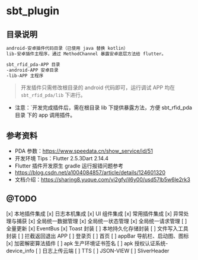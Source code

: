 # sbt_plugin

## 目录说明

```txt
android-安卓插件代码目录（已使用 java 替换 kotlin）
lib-安卓插件主程序，通过 MethodChannel 暴露安卓底层方法给 flutter。

sbt_rfid_pda-APP 目录
-android-APP 安卓目录
-lib-APP 主程序
```

> 开发插件只需修改根目录的 android 代码即可，运行调试 APP 均在 `sbt_rfid_pda/lib` 下进行。

* 注意：`开发完成插件后，需在根目录 lib 下提供暴露方法，方便 sbt_rfid_pda 目录 下的 app 调用插件。

## 参考资料

* PDA 参数：https://www.speedata.cn/show_service/id/51
* 开发环境 Tips：Flutter 2.5.3Dart 2.14.4
* Flutter 插件开发原生 gradle 运行报错问题参考
* https://blog.csdn.net/a1004084857/article/details/124601320
* 文档介绍：https://sharing8.yuque.com/vi2gfy/il6y00/usd57lb5w6le2rk3

## @TODO

[x] 本地插件集成
[x] 日志本机集成
[x] UI 组件集成
[x] 常用插件集成
[x] 异常处理与捕获
[x] 全局统一数据管理
[x] 全局统一状态管理
[x] 全局统一请求管理
[ ] 全量更新
[x] EventBus
[x] Toast 封装
[ ] 本地持久化存储封装
[ ] 文件写入工具封装
[ ] 拦截返回退出 APP
[ ] 登录页
[ ] 首页
[ ] appBar 导航栏、启动图、图标
[x] 加密解密算法插件
[ ] apk 生产环境证书签名
[ ] apk 授权认证系统-device_info
[ ] 日志上传云端
[ ] TTS
[ ] JSON-VIEW
[ ] SliverHeader
